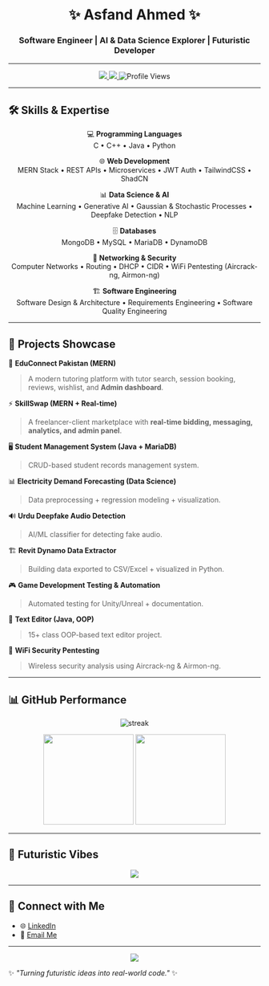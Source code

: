 <!-- Modern Futuristic GitHub Profile README v2 -->

<h1 align="center">✨ Asfand Ahmed ✨</h1>
<h3 align="center">Software Engineer | AI & Data Science Explorer | Futuristic Developer</h3>

---

<p align="center">
  <a href="mailto:asfandali406@gmail.com">
    <img src="https://img.shields.io/badge/Email-asfandali406%40gmail.com-ff4c4c?style=for-the-badge&logo=gmail&logoColor=white" />
  </a>
  <a href="https://www.linkedin.com/in/asfand-ahmed-209a10335/">
    <img src="https://img.shields.io/badge/LinkedIn-Asfand%20Ahmed-0077B5?style=for-the-badge&logo=linkedin&logoColor=white" />
  </a>
  <img src="https://komarev.com/ghpvc/?username=asfandali406&style=for-the-badge&color=06B6D4" alt="Profile Views"/>
</p>

---

## 🛠️ Skills & Expertise  

<div align="center">

💻 **Programming Languages**  
C • C++ • Java • Python  

🌐 **Web Development**  
MERN Stack • REST APIs • Microservices • JWT Auth • TailwindCSS • ShadCN  

📊 **Data Science & AI**  
Machine Learning • Generative AI • Gaussian & Stochastic Processes • Deepfake Detection • NLP  

🗄️ **Databases**  
MongoDB • MySQL • MariaDB • DynamoDB  

🔐 **Networking & Security**  
Computer Networks • Routing • DHCP • CIDR • WiFi Pentesting (Aircrack-ng, Airmon-ng)  

🏗️ **Software Engineering**  
Software Design & Architecture • Requirements Engineering • Software Quality Engineering  

</div>

---

## 🚀 Projects Showcase  

🌟 **EduConnect Pakistan (MERN)**  
> A modern tutoring platform with tutor search, session booking, reviews, wishlist, and **Admin dashboard**.  

⚡ **SkillSwap (MERN + Real-time)**  
> A freelancer-client marketplace with **real-time bidding, messaging, analytics, and admin panel**.  

🖥️ **Student Management System (Java + MariaDB)**  
> CRUD-based student records management system.  

📊 **Electricity Demand Forecasting (Data Science)**  
> Data preprocessing + regression modeling + visualization.  

🔊 **Urdu Deepfake Audio Detection**  
> AI/ML classifier for detecting fake audio.  

🏗️ **Revit Dynamo Data Extractor**  
> Building data exported to CSV/Excel + visualized in Python.  

🎮 **Game Development Testing & Automation**  
> Automated testing for Unity/Unreal + documentation.  

📝 **Text Editor (Java, OOP)**  
> 15+ class OOP-based text editor project.  

🔐 **WiFi Security Pentesting**  
> Wireless security analysis using Aircrack-ng & Airmon-ng.  

---

## 📊 GitHub Performance  

<p align="center">
  <img src="https://github-readme-streak-stats.herokuapp.com/?user=asfandali406&theme=tokyonight&hide_border=true" alt="streak"/>
</p>

<p align="center">
  <img src="https://github-readme-stats.vercel.app/api?username=asfandali406&show_icons=true&theme=tokyonight&hide_border=true" height="180"/>
  <img src="https://github-readme-stats.vercel.app/api/top-langs/?username=asfandali406&layout=compact&theme=tokyonight&hide_border=true" height="180"/>
</p>

---

## 🌌 Futuristic Vibes  

<p align="center">
  <img src="https://readme-typing-svg.herokuapp.com?font=Fira+Code&size=26&duration=4000&pause=800&color=06B6D4&center=true&vCenter=true&width=900&lines=🚀+Aspiring+Software+Engineer;🌐+Full-Stack+MERN+Developer;🤖+AI+%26+Generative+AI+Explorer;📊+Data+Science+%26+ML+Enthusiast;🔐+Networking+%26+Cybersecurity+Learner" />
</p>

---

## 🤝 Connect with Me  

- 🌐 [LinkedIn](https://www.linkedin.com/in/asfand-ahmed-209a10335/)  
- 📧 [Email Me](mailto:asfandali406@gmail.com)  

---

<p align="center">
  <img src="https://capsule-render.vercel.app/api?type=waving&color=0:9333EA,100:06B6D4&height=120&section=footer"/>
</p>

✨ *"Turning futuristic ideas into real-world code."* ✨
